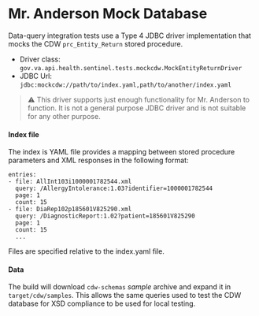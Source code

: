 # Mr. Anderson Mock Database

Data-query integration tests use a Type 4 JDBC driver implementation
that mocks the CDW `prc_Entity_Return` stored procedure.

* Driver class: `gov.va.api.health.sentinel.tests.mockcdw.MockEntityReturnDriver`
* JDBC Url: `jdbc:mockcdw://path/to/index.yaml,path/to/another/index.yaml`

> ⚠ This driver supports just enough functionality for Mr. Anderson to function. It is not a
> general purpose JDBC driver and is not suitable for any other purpose. 

#### Index file

The index is YAML file provides a mapping between stored procedure parameters and XML responses
in the following format:

```
entries:
- file: AllInt103i1000001782544.xml
  query: /AllergyIntolerance:1.03?identifier=1000001782544
  page: 1
  count: 15
- file: DiaRep102p185601V825290.xml
  query: /DiagnosticReport:1.02?patient=185601V825290
  page: 1
  count: 15
  ...
```

 Files are specified relative to the index.yaml file.

 #### Data
 The build will download `cdw-schemas` _sample_ archive and expand it in
 `target/cdw/samples`. This allows the same queries used to test the CDW database for XSD
 compliance to be used for local testing.
